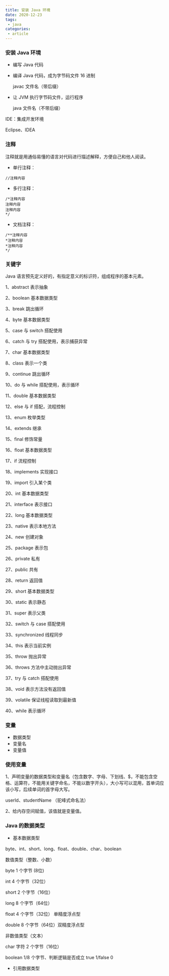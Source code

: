```yaml
---
title: 安装 Java 环境
date: 2020-12-23
tags:
 - java 
categories:
 - article
---
```


### 安装 Java 环境
 
- 编写 Java 代码

- 编译 Java 代码，成为字节码文件 16 进制

  javac 文件名（带后缀）

- 让 JVM 执行字节码文件，运行程序

  java 文件名（不带后缀）



IDE：集成开发环境

Eclipse、IDEA



### 注释

注释就是用通俗易懂的语言对代码进行描述解释，方便自己和他人阅读。

- 单行注释：

```
//注释内容
```

- 多行注释：

```
/*注释内容
注释内容
注释内容
*/
```

- 文档注释：

```
/**注释内容
*注释内容
*注释内容
*/
```



### 关键字

Java 语言预先定义好的，有指定意义的标识符，组成程序的基本元素。

1、abstract				表示抽象

2、boolean				基本数据类型

3、break					跳出循环

4、byte						基本数据类型

5、case						与 switch 搭配使用

6、catch					 与 try 搭配使用，表示捕获异常

7、char						基本数据类型

8、class						表示一个类

9、continue				跳出循环

10、do						 与 while 搭配使用，表示循环

11、double				基本数据类型

12、else						与 if 搭配，流程控制

13、enum					枚举类型

14、extends				继承

15、final						修饰常量

16、float						基本数据类型

17、if								流程控制

18、implements			实现接口

19、import						引入某个类

20、int							基本数据类型

21、interface					表示接口

22、long						基本数据类型

23、native					表示本地方法

24、new						创建对象

25、package				表示包

26、private					私有

27、public						共有

28、return						返回值

29、short						基本数据类型

30、static						表示静态

31、super						表示父类

32、switch						与 case 搭配使用

33、synchronized			线程同步

34、this								表示当前实例

35、throw						抛出异常

36、throws						方法中主动抛出异常

37、try							 与 catch 搭配使用

38、void						表示方法没有返回值

39、volatile					保证线程读取到最新值

40、while						表示循环



### 变量

- 数据类型
- 变量名
- 变量值

### 使用变量

1、声明变量的数据类型和变量名（包含数字、字母、下划线、$，不能包含空格、运算符，不能用关键字命名，不能以数字开头），大小写可以混用，首单词应该小写，后续单词的首字母大写。

userId、studentName （驼峰式命名法）

2、给内存空间赋值，该值就是变量值。

### Java 的数据类型

- 基本数据类型

byte、int、short、long、float、double、char、boolean

数值类型（整数、小数）

byte							1 个字节 (8位)	

int								4 个字节（32位）

short							2 个字节（16位）

long								8 个字节（64位）

float								4 个字节（32位） 单精度浮点型

double							8 个字节（64位）双精度浮点型

非数值类型（文本）

char							字符 2 个字节（16位）

boolean					1/8 个字节、判断逻辑是否成立 true 1/false 0



- 引用数据类型



